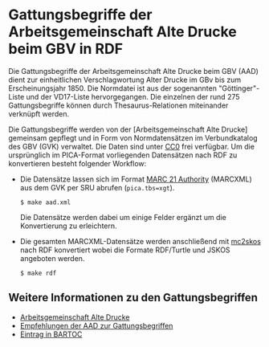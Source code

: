 # Gattungsbegriffe der Arbeitsgemeinschaft Alte Drucke beim GBV in RDF

Die Gattungsbegriffe der Arbeitsgemeinschaft Alte Drucke beim GBV (AAD) dient
zur einheitlichen Verschlagwortung Alter Drucke im GBv bis zum Erscheinungsjahr
1850. Die Normdatei ist aus der sogenannten "Göttinger"-Liste und der
VD17-Liste hervorgegangen. Die einzelnen der rund 275 Gattungsbegriffe können
durch Thesaurus-Relationen miteinander verknüpft werden.

Die Gattungsbegriffe werden von der [Arbeitsgemeinschaft Alte Drucke] gemeinsam
gepflegt und in Form von Normdatensätzen im Verbundkatalog des GBV (GVK)
verwaltet.  Die Daten sind unter [CC0] frei verfügbar. Um die ursprünglich im
PICA-Format vorliegenden Datensätzen nach RDF zu konvertieren besteht folgender
Workflow:

* Die Datensätze lassen sich im Format [MARC 21 Authority] (MARCXML)
  aus dem GVK per SRU abrufen (`pica.tbs=xgt`).

      $ make aad.xml
    
  Die Datensätze werden dabei um einige Felder ergänzt um die Konvertierung zu
  erleichtern.

* Die gesamten MARCXML-Datensätze werden anschließend mit [mc2skos] nach RDF
  konvertiert wobei die Formate RDF/Turtle und JSKOS angeboten werden.

      $ make rdf

## Weitere Informationen zu den Gattungsbegriffen

* [Arbeitsgemeinschaft Alte Drucke](https://aad.gbv.de/)
* [Empfehlungen der AAD zur Gattungsbegriffen](http://aad.gbv.de/empfehlung/gattung.htm)
* [Eintrag in BARTOC](http://bartoc.org/en/node/18627)

[MARC 21 Authority]: http://www.loc.gov/marc/authority/
[CC0]: https://creativecommons.org/publicdomain/zero/1.0/deed.de
[mc2skos]: https://pypi.python.org/pypi/mc2skos

